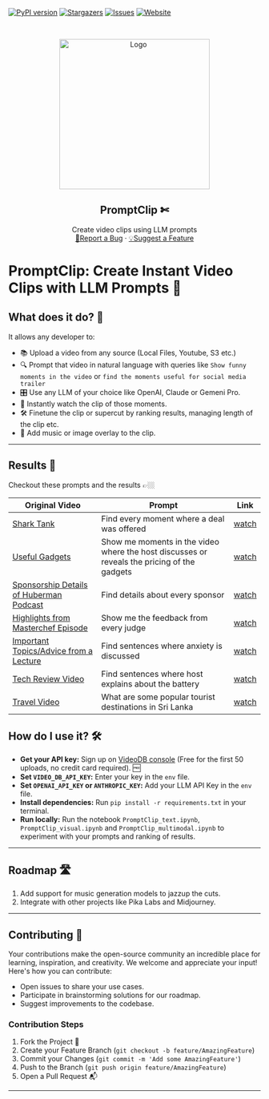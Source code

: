 <!-- PROJECT SHIELDS -->
<!--
*** Reference links are enclosed in brackets [ ] instead of parentheses ( ).
*** https://www.markdownguide.org/basic-syntax/#reference-style-links
-->
[![PyPI version][pypi-shield]][pypi-url]
[![Stargazers][stars-shield]][stars-url]
[![Issues][issues-shield]][issues-url]
[![Website][website-shield]][website-url]


<!-- PROJECT LOGO -->
<br />
<p align="center">
  <a href="https://videodb.io/">
    <img src="https://codaio.imgix.net/docs/_s5lUnUCIU/blobs/bl-RgjcFrrJjj/d3cbc44f8584ecd42f2a97d981a144dce6a66d83ddd5864f723b7808c7d1dfbc25034f2f25e1b2188e78f78f37bcb79d3c34ca937cbb08ca8b3da1526c29da9a897ab38eb39d084fd715028b7cc60eb595c68ecfa6fa0bb125ec2b09da65664a4f172c2f" alt="Logo" width="300" height="">
  </a>

<h2 align="center">PromptClip ✄ </h3>

  <p align="center">
    Create video clips using LLM prompts
    <br />
    <a href="https://github.com/video-db/PromptClip/issues">🐞Report a Bug</a> 
    ·
    <a href="https://github.com/video-db/PromptClip/issues">💡Suggest a Feature</a> 
</p>

<!-- ABOUT THE PROJECT -->

# PromptClip: Create Instant Video Clips with LLM Prompts 🍭

## What does it do? 🤔

It allows any developer to:

* 📚 Upload a video from any source (Local Files, Youtube, S3 etc.)
* 🔍 Prompt that video in natural language with queries like `Show funny moments in the video`
  or `find the moments useful for social media trailer`
* 🎛️ Use any LLM of your choice like OpenAI, Claude or Gemeni Pro.
* 🌟 Instantly watch the clip of those moments.
* 🛠️ Finetune the clip or supercut by ranking results, managing length of the clip etc.
* 🎸 Add music or image overlay to the clip.

---
## Results 🎉

Checkout these prompts and the results 👉🏼

| Original Video                                                                                   | Prompt                                                                                    | Link                                                                                                                           |
|--------------------------------------------------------------------------------------------------|-------------------------------------------------------------------------------------------|--------------------------------------------------------------------------------------------------------------------------------|
| [Shark Tank](https://www.youtube.com/watch?v=HpUR7-Oe1ss)                                                   | Find every moment where a deal was offered                                                | [watch](https://console.videodb.io/player?url=https://stream.videodb.io/v3/published/manifests/46c983a6-7b73-4876-8082-5dc79ecbb972.m3u8) |
| [Useful Gadgets](https://www.youtube.com/watch?v=bGmXrMW9ucU)                                   | Show me moments in the video where the host discusses or reveals the pricing of the gadgets | [watch](https://console.videodb.io/player?url=https://stream.videodb.io/v3/published/manifests/5c4f4752-eca4-4f76-9d68-1a855d75de88.m3u8) |
| [Sponsorship Details of Huberman Podcast](https://www.youtube.com/watch?v=LYYyQcAJZfk)          | Find details about every sponsor                                                          | [watch](https://console.videodb.io/player?url=https://stream.videodb.io/v3/published/manifests/588bbe2f-1f14-4a9f-b62f-7f1132eed3f2.m3u8) |
| [Highlights from Masterchef Episode](https://www.youtube.com/watch?v=4JVzznqOF0k)                          | Show me the feedback from every judge                                                     | [watch](https://console.videodb.io/player?url=https://stream.videodb.io/v3/published/manifests/33b3e620-ca32-4895-847b-8aaf7cbf1e74.m3u8) |
| [Important Topics/Advice from a Lecture](https://www.youtube.com/watch?v=HAnw168huqA)           | Find sentences where anxiety is discussed                                                 | [watch](https://console.videodb.io/player?url=https://stream.videodb.io/v3/published/manifests/61203892-7607-4089-8302-dd802efe183e.m3u8) |
| [Tech Review Video](https://www.youtube.com/watch?v=dtp6b76pMak)                                 | Find sentences where host explains about the battery                                      | [watch](https://console.videodb.io/player?url=https://stream.videodb.io/v3/published/manifests/e6ce8133-ed7d-4dad-a070-ead778a0d2d3.m3u8) |
| [Travel Video](https://www.youtube.com/watch?v=sV1Z2LXtHqc)                                     | What are some popular tourist destinations in Sri Lanka                                   | [watch](https://console.videodb.io/player?url=https://stream.videodb.io/v3/published/manifests/36aba200-e4e6-40c0-aa45-8eafdf844fe0.m3u8) |

## How do I use it? 🛠️

- **Get your API key:** Sign up on [VideoDB console](https://console.videodb.io) (Free for the first 50 uploads, no
  credit card required). 🆓
- **Set `VIDEO_DB_API_KEY`:** Enter your key in the `env` file.
- **Set `OPENAI_API_KEY` or `ANTHROPIC_KEY`:** Add your LLM API Key in the `env` file.
- **Install dependencies:** Run `pip install -r requirements.txt` in your terminal.
- **Run locally:**  Run the notebook `PromptClip_text.ipynb`, `PromptClip_visual.ipynb` and `PromptClip_multimodal.ipynb` to experiment with your prompts and ranking of results.

---
<!-- ROADMAP -->

## Roadmap 🛣️

1. Add support for music generation models to jazzup the cuts.
2. Integrate with other projects like Pika Labs and Midjourney.

---
<!-- CONTRIBUTING -->

## Contributing 🤝

Your contributions make the open-source community an incredible place for learning, inspiration, and creativity. We
welcome and appreciate your input! Here's how you can contribute:

- Open issues to share your use cases.
- Participate in brainstorming solutions for our roadmap.
- Suggest improvements to the codebase.

### Contribution Steps

1. Fork the Project 🍴
2. Create your Feature Branch (`git checkout -b feature/AmazingFeature`)
3. Commit your Changes (`git commit -m 'Add some AmazingFeature'`)
4. Push to the Branch (`git push origin feature/AmazingFeature`)
5. Open a Pull Request 📬

---

<!-- MARKDOWN LINKS & IMAGES -->
<!-- https://www.markdownguide.org/basic-syntax/#reference-style-links -->

[pypi-shield]: https://img.shields.io/pypi/v/videodb?style=for-the-badge

[pypi-url]: https://pypi.org/project/videodb/

[python-shield]:https://img.shields.io/pypi/pyversions/videodb?style=for-the-badge

[stars-shield]: https://img.shields.io/github/stars/video-db/promptClip.svg?style=for-the-badge

[stars-url]: https://github.com/video-db/promptClip/stargazers

[issues-shield]: https://img.shields.io/github/issues/video-db/videodb-python.svg?style=for-the-badge

[issues-url]: https://github.com/video-db/promptClip/issues

[website-shield]: https://img.shields.io/website?url=https%3A%2F%2Fvideodb.io%2F&style=for-the-badge&label=videodb.io

[website-url]: https://videodb.io/

